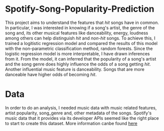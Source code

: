 # Spotify-Song-Popularity-Prediction

This project aims to understand the features that *hit* songs have in common. In particular, I was interested in knowing if a song's artist, the genre of the song and, its other musical features like danceability, energy, loudness among others can help distinguish *hit* and *non-hit* songs. To achieve this, I trained a logitistic regression model and compared the results of this model with the non-parametric classification method, random forests. Since the logistic regression model is more interpretable, I have drawn inferences from it. From the model, it can inferred that the popularity of a song's artist and the song genre does highly influence the odds of a song getting *hit*. Another influential music feature is danceability. Songs that are more danceable have higher odds of becoming *hit*.

# Data
In order to do an analysis, I needed music data with music related features, artist popularity, song_genre and, other metadata of the songs. Spotify's music data that it provides via its developer APIs seemed like the right place to start to create this dataset.
More information canbe found [here](https://developer.spotify.com/documentation/web-api/) 
